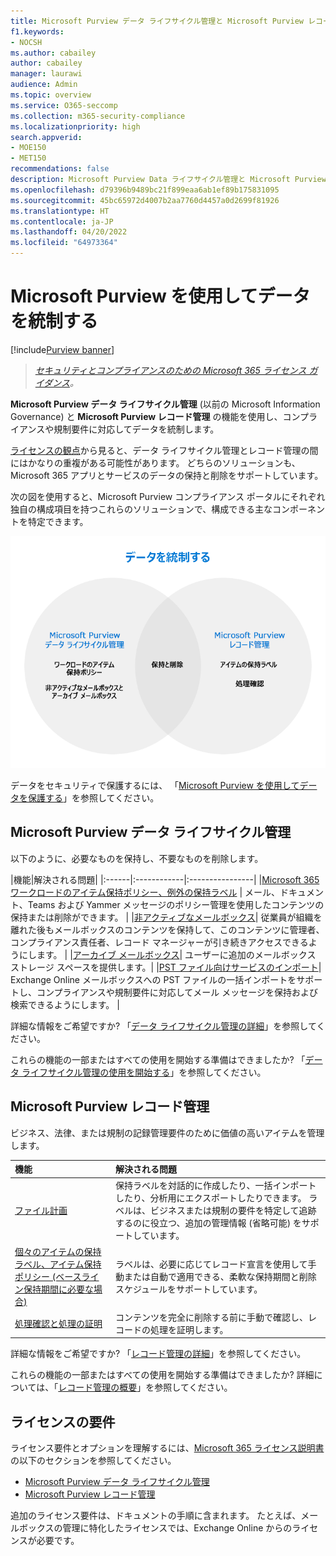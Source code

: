 ```yaml
---
title: Microsoft Purview データ ライフサイクル管理と Microsoft Purview レコード管理
f1.keywords:
- NOCSH
ms.author: cabailey
author: cabailey
manager: laurawi
audience: Admin
ms.topic: overview
ms.service: O365-seccomp
ms.collection: m365-security-compliance
ms.localizationpriority: high
search.appverid:
- MOE150
- MET150
recommendations: false
description: Microsoft Purview Data ライフサイクル管理と Microsoft Purview レコード管理の機能を実装し、コンプライアンスや規制要件に対応してデータを統制します。
ms.openlocfilehash: d79396b9489bc21f899eaa6ab1ef89b175831095
ms.sourcegitcommit: 45bc65972d4007b2aa7760d4457a0d2699f81926
ms.translationtype: HT
ms.contentlocale: ja-JP
ms.lasthandoff: 04/20/2022
ms.locfileid: "64973364"
---
```

# <a name="govern-your-data-with-microsoft-purview"></a>Microsoft Purview を使用してデータを統制する

[!include[Purview banner](../includes/purview-rebrand-banner.md)]

>*[セキュリティとコンプライアンスのための Microsoft 365 ライセンス ガイダンス](/office365/servicedescriptions/microsoft-365-service-descriptions/microsoft-365-tenantlevel-services-licensing-guidance/microsoft-365-security-compliance-licensing-guidance)。*

**Microsoft Purview データ ライフサイクル管理** (以前の Microsoft Information Governance) と **Microsoft Purview レコード管理** の機能を使用し、コンプライアンスや規制要件に対応してデータを統制します。

[ライセンスの観点](#licensing-requirements)から見ると、データ ライフサイクル管理とレコード管理の間にはかなりの重複がある可能性があります。 どちらのソリューションも、Microsoft 365 アプリとサービスのデータの保持と削除をサポートしています。

次の図を使用すると、Microsoft Purview コンプライアンス ポータルにそれぞれ独自の構成項目を持つこれらのソリューションで、構成できる主なコンポーネントを特定できます。

![Microsoft Purview を使用してデータを統制するために構成および使用する主なコンポーネント。](../media/govern-your-data.png)

データをセキュリティで保護するには、 「[Microsoft Purview を使用してデータを保護する](information-protection.md)」を参照してください。

## <a name="microsoft-purview-data-lifecycle-management"></a>Microsoft Purview データ ライフサイクル管理

以下のように、必要なものを保持し、不要なものを削除します。
 
|機能|解決される問題|
|:------|:------------|:----------------|
|[Microsoft 365 ワークロードのアイテム保持ポリシー、例外の保持ラベル](retention.md) | メール、ドキュメント、Teams および Yammer メッセージのポリシー管理を使用したコンテンツの保持または削除ができます。 |
|[非アクティブなメールボックス](inactive-mailboxes-in-office-365.md)| 従業員が組織を離れた後もメールボックスのコンテンツを保持して、このコンテンツに管理者、コンプライアンス責任者、レコード マネージャーが引き続きアクセスできるようにします。 |
|[アーカイブ メールボックス](archive-mailboxes.md)| ユーザーに追加のメールボックス ストレージ スペースを提供します。|
|[PST ファイル向けサービスのインポート](importing-pst-files-to-office-365.md)| Exchange Online メールボックスへの PST ファイルの一括インポートをサポートし、コンプライアンスや規制要件に対応してメール メッセージを保持および検索できるようにします。 |

詳細な情報をご希望ですか? 「[データ ライフサイクル管理の詳細](data-lifecycle-management.md)」を参照してください。

これらの機能の一部またはすべての使用を開始する準備はできましたか? 「[データ ライフサイクル管理の使用を開始する](get-started-with-data-lifecycle-management.md)」を参照してください。


## <a name="microsoft-purview-records-management"></a>Microsoft Purview レコード管理

ビジネス、法律、または規制の記録管理要件のために価値の高いアイテムを管理します。

|機能|解決される問題|
|:---------|:---------------------------|
|[ファイル計画](file-plan-manager.md)| 保持ラベルを対話的に作成したり、一括インポートしたり、分析用にエクスポートしたりできます。 ラベルは、ビジネスまたは規制の要件を特定して追跡するのに役立つ、追加の管理情報 (省略可能) をサポートしています。 |
|[個々のアイテムの保持ラベル、アイテム保持ポリシー (ベースライン保持期間に必要な場合)](retention.md)| ラベルは、必要に応じてレコード宣言を使用して手動または自動で適用できる、柔軟な保持期間と削除スケジュールをサポートしています。 |
|[処理確認と処理の証明](disposition.md)| コンテンツを完全に削除する前に手動で確認し、レコードの処理を証明します。|

詳細な情報をご希望ですか? 「[レコード管理の詳細](records-management.md)」を参照してください。

これらの機能の一部またはすべての使用を開始する準備はできましたか? 詳細については、「[レコード管理の概要](get-started-with-records-management.md)」を参照してください。


## <a name="licensing-requirements"></a>ライセンスの要件

ライセンス要件とオプションを理解するには、[Microsoft 365 ライセンス説明書](/office365/servicedescriptions/microsoft-365-service-descriptions/microsoft-365-tenantlevel-services-licensing-guidance/microsoft-365-security-compliance-licensing-guidance)の以下のセクションを参照してください。 
- [Microsoft Purview データ ライフサイクル管理](/office365/servicedescriptions/microsoft-365-service-descriptions/microsoft-365-tenantlevel-services-licensing-guidance/microsoft-365-security-compliance-licensing-guidance#microsoft-purview-data-lifecycle-management)
- [Microsoft Purview レコード管理](/office365/servicedescriptions/microsoft-365-service-descriptions/microsoft-365-tenantlevel-services-licensing-guidance/microsoft-365-security-compliance-licensing-guidance#microsoft-purview-records-management)

追加のライセンス要件は、ドキュメントの手順に含まれます。 たとえば、メールボックスの管理に特化したライセンスでは、Exchange Online からのライセンスが必要です。